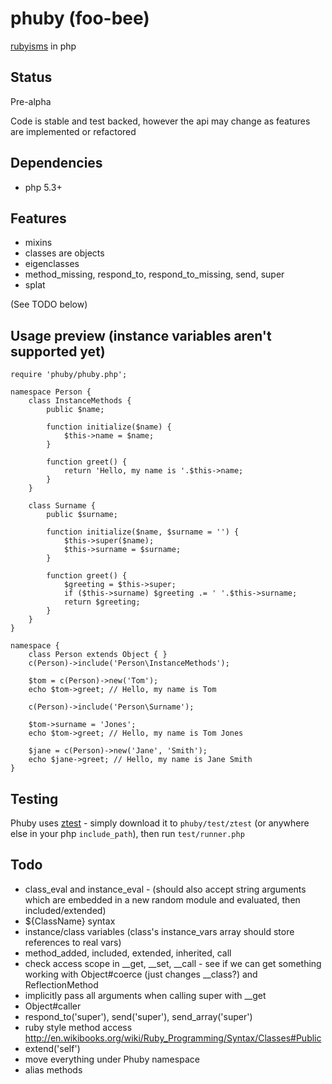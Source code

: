 # phuby (foo-bee)

[rubyisms](http://www.ruby-lang.org/) in php


## Status

Pre-alpha

Code is stable and test backed, however the api may change as features are implemented or refactored


## Dependencies

* php 5.3+


## Features

* mixins
* classes are objects
* eigenclasses
* method\_missing, respond\_to, respond\_to_missing, send, super
* splat

(See TODO below)


## Usage preview (instance variables aren't supported yet)

	require 'phuby/phuby.php';

	namespace Person {
	    class InstanceMethods {
	        public $name;

	        function initialize($name) {
	            $this->name = $name;
	        }

	        function greet() {
	            return 'Hello, my name is '.$this->name;
	        }
	    }

	    class Surname {
	        public $surname;

	        function initialize($name, $surname = '') {
	            $this->super($name);
	            $this->surname = $surname;
	        }

	        function greet() {
	            $greeting = $this->super;
	            if ($this->surname) $greeting .= ' '.$this->surname;
	            return $greeting;
	        }
	    }
	}

	namespace {
	    class Person extends Object { }
	    c(Person)->include('Person\InstanceMethods');

	    $tom = c(Person)->new('Tom');
	    echo $tom->greet; // Hello, my name is Tom

	    c(Person)->include('Person\Surname');

	    $tom->surname = 'Jones';
	    echo $tom->greet; // Hello, my name is Tom Jones

	    $jane = c(Person)->new('Jane', 'Smith');
	    echo $jane->greet; // Hello, my name is Jane Smith
	}


## Testing

Phuby uses [ztest](http://github.com/jaz303/ztest) - simply download it to `phuby/test/ztest` (or anywhere else in your php `include_path`), then run `test/runner.php`


## Todo

* class\_eval and instance\_eval - (should also accept string arguments which are embedded in a new random module and evaluated, then included/extended)
* ${ClassName} syntax
* instance/class variables (class's instance\_vars array should store references to real vars)
* method_added, included, extended, inherited, call
* check access scope in __get, __set, __call - see if we can get something working with Object#coerce (just changes __class?) and ReflectionMethod
* implicitly pass all arguments when calling super with __get
* Object#caller
* respond\_to('super'), send('super'), send_array('super')
* ruby style method access http://en.wikibooks.org/wiki/Ruby_Programming/Syntax/Classes#Public
* extend('self')
* move everything under Phuby namespace
* alias methods